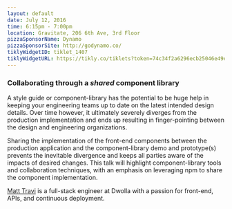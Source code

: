 ```yaml
---
layout: default
date: July 12, 2016
time: 6:15pm - 7:00pm
location: Gravitate, 206 6th Ave, 3rd Floor
pizzaSponsorName: Dynamo
pizzaSponsorSite: http://godynamo.co/
tiklyWidgetID: tiklet_1407
tiklyWidgetURL: https://tikly.co/tiklets?token=74c34f2a6296ecb25046e49eba25679341325436
---
```


### Collaborating through a _shared_ component library

A style guide or component-library has the potential to be huge help in keeping
your engineering teams up to date on the latest intended design details. Over
time however, it ultimately severely diverges from the production implementation
and ends up resulting in finger-pointing between the design and engineering
organizations.

Sharing the implementation of the front-end components between the production
application and the component-library demo and prototype(s) prevents the inevitable
divergence and keeps all parties aware of the impacts of desired changes. This talk
will highlight component-library tools and collaboration techniques, with an emphasis
on leveraging npm to share the component implementation.

[Matt Travi](https://matt.travi.org) is a full-stack engineer at Dwolla with a
passion for front-end, APIs, and continuous deployment.
